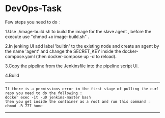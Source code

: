 # DevOps-Task

Few steps you need to do :

1.Use ./image-build.sh to build the image for the slave agent , before the execute use "chmod +x image-build.sh" .

2.In jenking UI add label 'builtin' to the existing node and create an agent by the name 'agent' and change the SECRET_KEY inside the docker-compose.yaml (then docker-compose up -d to reload).

3.Copy the pipeline from the Jenkinsfile into the pipeline script UI.

4.Build

*** 
    If there is a permissions error in the first stage of pulling the curl repo you need to do the following : 
    docker exec -it -u0 jenkins-master bash
    then you get inside the container as a root and run this command : 
    chmod -R 777 home
***

